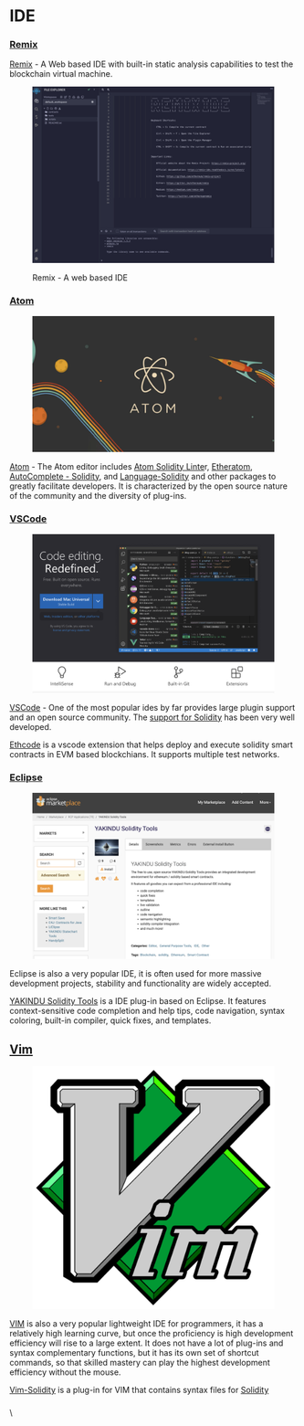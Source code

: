 # IDE

### [Remix](https://remix.ethereum.org/)&#x20;

[Remix](https://remix.ethereum.org/) - A Web based IDE with built-in static analysis capabilities to test the blockchain virtual machine.

<figure><img src="../../.gitbook/assets/image (30).png" alt=""><figcaption><p>Remix -  A web based IDE</p></figcaption></figure>

### [Atom](https://atom.io/)&#x20;

<figure><img src="../../.gitbook/assets/image (41).png" alt=""><figcaption></figcaption></figure>

[Atom](https://atom.io/) - The Atom editor includes [Atom Solidity Linte](https://atom.io/packages/atom-solidity-linter)r, [Etheratom](https://atom.io/packages/etheratom), [AutoComplete - Solidity](https://atom.io/packages/autocomplete-solidity), and [Language-Solidity](https://atom.io/packages/language-solidity) and other packages to greatly facilitate developers. It is characterized by the open source nature of the community and the diversity of plug-ins.

### [VSCode](https://code.visualstudio.com/)

<figure><img src="../../.gitbook/assets/image (4).png" alt=""><figcaption></figcaption></figure>

[VSCode](https://code.visualstudio.com/) - One of the most popular ides by far provides large plugin support and an open source community. The [support for Solidity](https://marketplace.visualstudio.com/items?itemName=JuanBlanco.solidity) has been very well developed.

[Ethcode](https://marketplace.visualstudio.com/items?itemName=Ethential.ethcode) is a vscode extension that helps deploy and execute solidity smart contracts in EVM based blockchians. It supports multiple test networks.

### [Eclipse](https://www.eclipse.org/)

<figure><img src="../../.gitbook/assets/image (27).png" alt=""><figcaption></figcaption></figure>

Eclipse is also a very popular IDE, it is often used for more massive development projects, stability and functionality are widely accepted.&#x20;

[YAKINDU Solidity Tools](https://github.com/Yakindu/solidity-ide) is a IDE plug-in based on Eclipse. It features context-sensitive code completion and help tips, code navigation, syntax coloring, built-in compiler, quick fixes, and templates.

## [Vim](https://www.vim.org/download.php)

<figure><img src="../../.gitbook/assets/image (43).png" alt=""><figcaption></figcaption></figure>

[VIM](https://www.vim.org/download.php) is also a very popular lightweight IDE for programmers, it has a relatively high learning curve, but once the proficiency is high development efficiency will rise to a large extent. It does not have a lot of plug-ins and syntax complementary functions, but it has its own set of shortcut commands, so that skilled mastery can play the highest development efficiency without the mouse.

[Vim-Solidity](https://github.com/tomlion/vim-solidity) is a plug-in for VIM that contains syntax files for [Solidity](https://github.com/ethereum/solidity)

###

\





